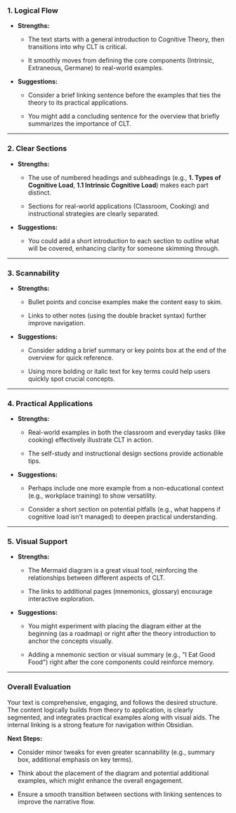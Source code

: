 ### **1. Logical Flow**

- **Strengths:**
    
    - The text starts with a general introduction to Cognitive Theory, then transitions into why CLT is critical.
        
    - It smoothly moves from defining the core components (Intrinsic, Extraneous, Germane) to real-world examples.
        
- **Suggestions:**
    
    - Consider a brief linking sentence before the examples that ties the theory to its practical applications.
        
    - You might add a concluding sentence for the overview that briefly summarizes the importance of CLT.
        

---

### **2. Clear Sections**

- **Strengths:**
    
    - The use of numbered headings and subheadings (e.g., **1. Types of Cognitive Load**, **1.1 Intrinsic Cognitive Load**) makes each part distinct.
        
    - Sections for real-world applications (Classroom, Cooking) and instructional strategies are clearly separated.
        
- **Suggestions:**
    
    - You could add a short introduction to each section to outline what will be covered, enhancing clarity for someone skimming through.
        

---

### **3. Scannability**

- **Strengths:**
    
    - Bullet points and concise examples make the content easy to skim.
        
    - Links to other notes (using the double bracket syntax) further improve navigation.
        
- **Suggestions:**
    
    - Consider adding a brief summary or key points box at the end of the overview for quick reference.
        
    - Using more bolding or italic text for key terms could help users quickly spot crucial concepts.
        

---

### **4. Practical Applications**

- **Strengths:**
    
    - Real-world examples in both the classroom and everyday tasks (like cooking) effectively illustrate CLT in action.
        
    - The self-study and instructional design sections provide actionable tips.
        
- **Suggestions:**
    
    - Perhaps include one more example from a non-educational context (e.g., workplace training) to show versatility.
        
    - Consider a short section on potential pitfalls (e.g., what happens if cognitive load isn't managed) to deepen practical understanding.
        

---

### **5. Visual Support**

- **Strengths:**
    
    - The Mermaid diagram is a great visual tool, reinforcing the relationships between different aspects of CLT.
        
    - The links to additional pages (mnemonics, glossary) encourage interactive exploration.
        
- **Suggestions:**
    
    - You might experiment with placing the diagram either at the beginning (as a roadmap) or right after the theory introduction to anchor the concepts visually.
        
    - Adding a mnemonic section or visual summary (e.g., "I Eat Good Food") right after the core components could reinforce memory.
        

---

### **Overall Evaluation**

Your text is comprehensive, engaging, and follows the desired structure. The content logically builds from theory to application, is clearly segmented, and integrates practical examples along with visual aids. The internal linking is a strong feature for navigation within Obsidian.

**Next Steps:**

- Consider minor tweaks for even greater scannability (e.g., summary box, additional emphasis on key terms).
    
- Think about the placement of the diagram and potential additional examples, which might enhance the overall engagement.
    
- Ensure a smooth transition between sections with linking sentences to improve the narrative flow.